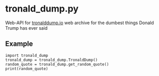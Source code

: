 # tronald_dump.py
Web-API for [tronalddump.io](https://www.tronalddump.io) web archive for the dumbest things Donald Trump has ever said

## Example
```python3
import tronald_dump
tronald_dump = tronald_dump.TronaldDump()
random_quote = tronald_dump.get_random_quote()
print(random_quote)
```
